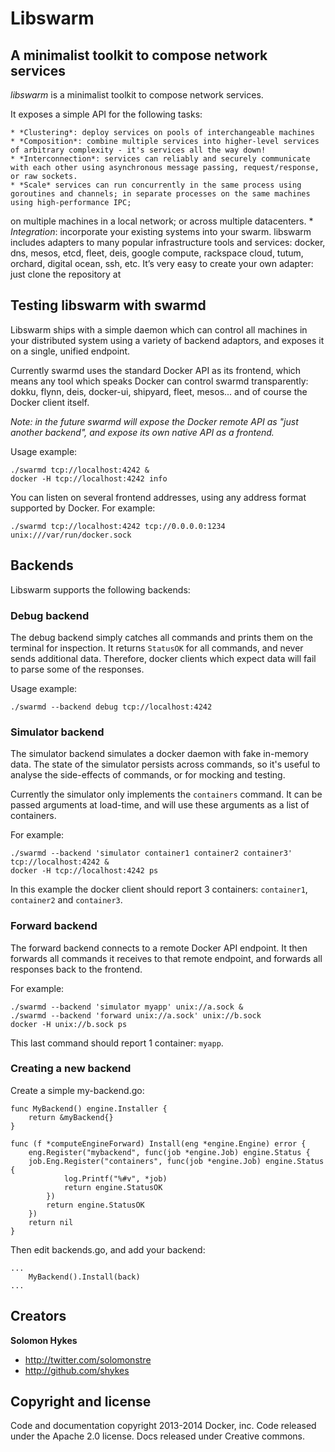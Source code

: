 # Libswarm

## A minimalist toolkit to compose network services


*libswarm* is a minimalist toolkit to compose network services.

It exposes a simple API for the following tasks:

	* *Clustering*: deploy services on pools of interchangeable machines
	* *Composition*: combine multiple services into higher-level services of arbitrary complexity - it's services all the way down!
	* *Interconnection*: services can reliably and securely communicate with each other using asynchronous message passing, request/response, or raw sockets.
	* *Scale* services can run concurrently in the same process using goroutines and channels; in separate processes on the same machines using high-performance IPC;
on multiple machines in a local network; or across multiple datacenters.
	* *Integration*: incorporate your existing systems into your swarm. libswarm includes adapters to many popular infrastructure tools and services: docker, dns, mesos, etcd, fleet, deis, google compute, rackspace cloud, tutum, orchard, digital ocean, ssh, etc. It’s very easy to create your own adapter: just clone the repository at 


## Testing libswarm with swarmd

Libswarm ships with a simple daemon which can control all machines in your distributed
system using a variety of backend adaptors, and exposes it on a single, unified endpoint.

Currently swarmd uses the standard Docker API as its frontend, which means any tool which speaks
Docker can control swarmd transparently: dokku, flynn, deis, docker-ui, shipyard, fleet,
mesos... and of course the Docker client itself.

*Note: in the future swarmd will expose the Docker remote API as "just another backend", and
expose its own native API as a frontend.*

Usage example:

```
./swarmd tcp://localhost:4242 &
docker -H tcp://localhost:4242 info
```

You can listen on several frontend addresses, using any address format supported by Docker.
For example:

```
./swarmd tcp://localhost:4242 tcp://0.0.0.0:1234 unix:///var/run/docker.sock
```

## Backends

Libswarm supports the following backends:

### Debug backend

The debug backend simply catches all commands and prints them on the terminal for inspection.
It returns `StatusOK` for all commands, and never sends additional data. Therefore, docker
clients which expect data will fail to parse some of the responses.

Usage example:

```
./swarmd --backend debug tcp://localhost:4242
```

### Simulator backend

The simulator backend simulates a docker daemon with fake in-memory data. 
The state of the simulator persists across commands, so it's useful to analyse
the side-effects of commands, or for mocking and testing.

Currently the simulator only implements the `containers` command. It can be passed
arguments at load-time, and will use these arguments as a list of containers.

For example:

```
./swarmd --backend 'simulator container1 container2 container3' tcp://localhost:4242 &
docker -H tcp://localhost:4242 ps
```

In this example the docker client should report 3 containers: `container1`, `container2` and `container3`.

### Forward backend

The forward backend connects to a remote Docker API endpoint. It then forwards
all commands it receives to that remote endpoint, and forwards all responses
back to the frontend.

For example:

```
./swarmd --backend 'simulator myapp' unix://a.sock &
./swarmd --backend 'forward unix://a.sock' unix://b.sock
docker -H unix://b.sock ps
```

This last command should report 1 container: `myapp`.


### Creating a new backend
Create a simple my-backend.go:
```
func MyBackend() engine.Installer {
	return &myBackend{}
}

func (f *computeEngineForward) Install(eng *engine.Engine) error {
	eng.Register("mybackend", func(job *engine.Job) engine.Status {
	job.Eng.Register("containers", func(job *engine.Job) engine.Status {
			log.Printf("%#v", *job)
			return engine.StatusOK
		})
		return engine.StatusOK
	})
	return nil
}
```

Then edit backends.go, and add your backend:
```
...
	MyBackend().Install(back)
...
```

## Creators

**Solomon Hykes**

- <http://twitter.com/solomonstre>
- <http://github.com/shykes>

## Copyright and license

Code and documentation copyright 2013-2014 Docker, inc. Code released under the Apache 2.0 license.
Docs released under Creative commons.

